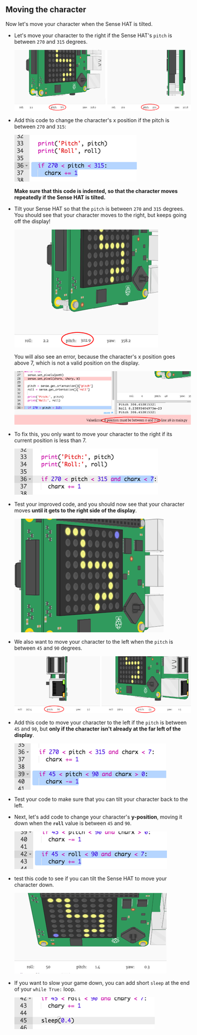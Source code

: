 ## Moving the character

Now let's move your character when the Sense HAT is tilted.

+ Let's move your character to the right if the Sense HAT's `pitch` is between `270` and `315` degrees.
    
    ![스크린샷](images/tightrope-right-values.png)

+ Add this code to change the character's x position if the pitch is between `270` and `315`:
    
    ![스크린샷](images/tightrope-charx-plus.png)
    
    **Make sure that this code is indented, so that the character moves repeatedly if the Sense HAT is tilted.**

+ Tilt your Sense HAT so that the `pitch` is between `270` and `315` degrees. You should see that your character moves to the right, but keeps going off the display!
    
    ![스크린샷](images/tightrope-charx-test-bug.png)
    
    You will also see an error, because the character's x position goes above 7, which is not a valid position on the display.
    
    ![스크린샷](images/tightrope-charx-test-error.png)

+ To fix this, you only want to move your character to the right if its current position is less than 7.
    
    ![스크린샷](images/tightrope-charx-test-fix.png)

+ Test your improved code, and you should now see that your character moves **until it gets to the right side of the display**.
    
    ![스크린샷](images/tightrope-charx-test2.png)

+ We also want to move your character to the left when the `pitch` is between `45` and `90` degrees.
    
    ![스크린샷](images/tightrope-left-values.png)

+ Add this code to move your character to the left if the `pitch` is between `45` and `90`, but **only if the character isn't already at the far left of the display**.
    
    ![screenshot](images/tightrope-charx-minus.png)

+ Test your code to make sure that you can tilt your character back to the left.

+ Next, let's add code to change your character's **y-position**, moving it down when the **`roll`** value is between `45` and `90`.
    
    ![스크린샷](images/tightrope-chary-plus.png)

+ test this code to see if you can tilt the Sense HAT to move your character down.
    
    ![스크린샷](images/tightrope-chary-plus-test.png)

+ If you want to slow your game down, you can add short `sleep` at the end of your `while True:` loop.
    
    ![스크린샷](images/tightrope-sleep.png)